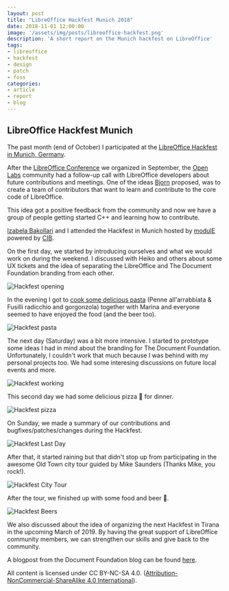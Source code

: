 ```yaml
---
layout: post
title: "LibreOffice Hackfest Munich 2018"
date: 2018-11-01 12:00:00
image: '/assets/img/posts/libreoffice-hackfest.png'
description: 'A short report on the Munich hackfest on LibreOffice'
tags:
- libreoffice
- hackfest
- design
- patch
- foss
categories:
- article
- report
- blog
---
```


## LibreOffice Hackfest Munich

The past month (end of October) I participated at the [LibreOffice Hackfest in Munich, Germany](https://wiki.documentfoundation.org/Hackfest/Muenchen2018). 

After the [LibreOffice Conference](https://libocon.org) we organized in September, the [Open Labs](https://openlabs.cc) community had a follow-up call with LibreOffice developers about future contributions and meetings. One of the ideas [Bjorn](https://skyfromme.wordpress.com/) proposed, was to create a team of contributors that want to learn and contribute to the core code of LibreOffice.

This idea got a positive feedback from the community and now we have a group of people getting started C++ and learning how to contribute.

[Izabela Bakollari](https://twitter.com/IzabelBakollari/) and I attended the Hackfest in Munich hosted by [modulE](https://module.cib.de/) powered by [CIB](https://cib.de/).

On the first day, we started by introducing ourselves and what we would work on during the weekend. I discussed with Heiko and others about some UX tickets and the idea of separating the LibreOffice and The Document Foundation branding from each other. 

![Hackfest opening](../assets/img/posts/hackfest-opening.jpg)

In the evening I got to [cook some delicious pasta](https://mobile.twitter.com/floeff/status/1055909904693780480) (Penne all'arrabbiata & Fusilli radicchio and gorgonzola) together with Marina and everyone seemed to have enjoyed the food (and the beer too).

![Hackfest pasta](../assets/img/posts/hackfest-pasta.jpg)

The next day (Saturday) was a bit more intensive. I started to prototype some ideas I had in mind about the branding for The Document Foundation. Unfortunately, I couldn't work that much because I was behind with my personal projects too. We had some interesing discussions on future local events and more.

![Hackfest working](../assets/img/posts/hackfest-working.jpg)

This second day we had some delicious pizza 🍕 for dinner.

![Hackfest pizza](../assets/img/posts/hackfest-pizza.jpg)

On Sunday, we made a summary of our contributions and bugfixes/patches/changes during the Hackfest.

![Hackfest Last Day](../assets/img/posts/hackfest-closing.jpg)

After that, it started raining but that didn't stop up from participating in the awesome Old Town city tour guided by Mike Saunders (Thanks Mike, you rock!).

![Hackfest City Tour](../assets/img/posts/hackfest-tour.jpg)

After the tour, we finished up with some food and beer 🍺.

![Hackfest Beers](../assets/img/posts/hackfest-beers.jpg)

We also discussed about the idea of organizing the next Hackfest in Tirana in the upcoming March of 2019. By having the great support of LibreOffice community members, we can strengthen our skills and give back to the community.

A blogpost from the Document Foundation blog can be found [here](https://blog.documentfoundation.org/blog/2018/10/31/munich-hackfest-october-2018-roundup-and-photos/).

All content is licensed under CC BY-NC-SA 4.0. ([Attribution-NonCommercial-ShareAlike 4.0 International](https://creativecommons.org/licenses/by-nc-sa/4.0/)).
